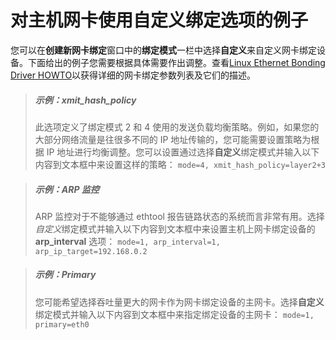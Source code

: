 # 对主机网卡使用自定义绑定选项的例子

您可以在**创建新网卡绑定**窗口中的**绑定模式**一栏中选择**自定义**来自定义网卡绑定设备。下面给出的例子您需要根据具体需要作出调整。查看[Linux Ethernet Bonding Driver HOWTO](https://www.kernel.org/doc/Documentation/networking/bonding.txt)以获得详细的网卡绑定参数列表及它们的描述。

> ##### 示例：xmit_hash_policy
> 此选项定义了绑定模式 2 和 4 使用的发送负载均衡策略。例如，如果您的大部分网络流量是往很多不同的 IP 地址传输的，您可能需要设置策略为根据 IP 地址进行均衡调整。您可以设置通过选择**自定义**绑定模式并输入以下内容到文本框中来设置这样的策略：
> `mode=4, xmit_hash_policy=layer2+3`

> ##### 示例：ARP 监控
> ARP 监控对于不能够通过 ethtool 报告链路状态的系统而言非常有用。选择*自定义*绑定模式并输入以下内容到文本框中来设置主机上网卡绑定设备的**arp\_interval** 选项：
> `mode=1, arp_interval=1, arp_ip_target=192.168.0.2`

> ##### 示例：Primary
> 您可能希望选择吞吐量更大的网卡作为网卡绑定设备的主网卡。选择**自定义**绑定模式并输入以下内容到文本框中来指定绑定设备的主网卡：
> `mode=1, primary=eth0`
